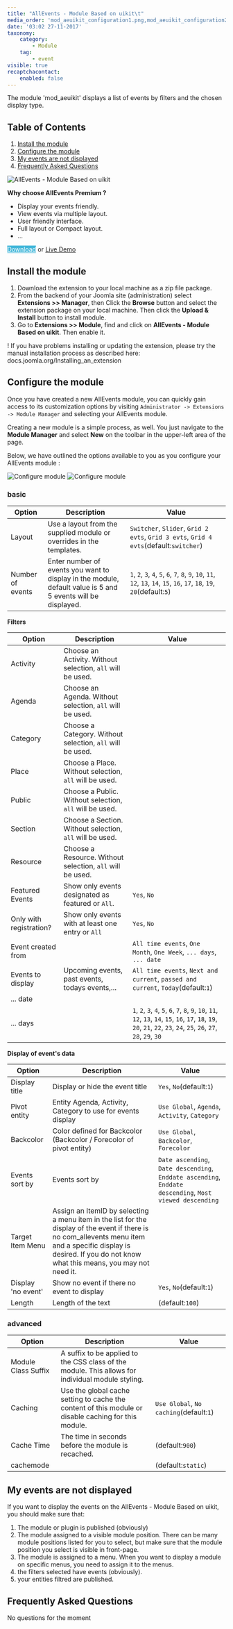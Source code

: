 ```yaml
---
title: "AllEvents - Module Based on uikit\t"
media_order: 'mod_aeuikit_configuration1.png,mod_aeuikit_configuration2.png'
date: '03:02 27-11-2017'
taxonomy:
    category:
        - Module
    tag:
        - event
visible: true
recaptchacontact:
    enabled: false
---
```


The module 'mod_aeuikit' displays a list of events by filters and the chosen display type.

## Table of Contents
1. [Install the module](#install-the-module)
2. [Configure the module](#configure-the-module)
3. [My events are not displayed](#my-events-are-not-displayed)
4. [Frequently Asked Questions](#frequently-asked-questions)

![AllEvents - Module Based on uikit](/images/mod_aeuikit_sample.png)

**Why choose AllEvents Premium ?**

* Display your events friendly.
* View events via  multiple layout.
* User friendly interface.
* Full layout or Compact layout.
* ...

<a href="https://www.allevents3.com/en/our-products/product/mod_aeuikit" role="button" class="btn btn-blue btn-lg" style="background:#46b8da;color:white">Download</a> or [Live Demo](https://www.allevents3.com/en/demo/mod_aeuikit)

## Install the module
1. Download the extension to your local machine as a zip file package.
2. From the backend of your Joomla site (administration) select **Extensions >> Manager**, then Click the <b>Browse</b> button and select the extension package on your local machine. Then click the **Upload & Install** button to install module.
3. Go to **Extensions >> Module**, find and click on **AllEvents - Module Based on uikit**. Then enable it.

! If you have problems installing or updating the extension, please try the manual installation process as described here: docs.joomla.org/Installing_an_extension

## Configure the module
Once you have created a new AllEvents module, you can quickly gain access to its customization options by visiting `Administrator -> Extensions -> Module Manager` and selecting your AllEvents module.

Creating a new module is a simple process, as well. You just navigate to the **Module Manager** and select **New** on the toolbar in the upper-left area of the page.

Below, we have outlined the options available to you as you configure your AllEvents module : 

![Configure module](mod_aeuikit_configuration1.png)
![Configure module](mod_aeuikit_configuration2.png)

### basic
| Option | Description | Value |
| ------ | ----------- | ----- |
|  Layout | Use a layout from the supplied module or overrides in the templates. | `Switcher`, `Slider`, `Grid 2 evts`, `Grid 3 evts`, `Grid 4 evts`(default:`switcher`)|
|  Number of events | Enter number of events you want to display in the module, default value is 5 and 5 events will be displayed. | `1`, `2`, `3`, `4`, `5`, `6`, `7`, `8`, `9`, `10`, `11`, `12`, `13`, `14`, `15`, `16`, `17`, `18`, `19`, `20`(default:`5`)|

**Filters**

| Option | Description | Value |
| ------ | ----------- | ----- |
|  Activity | Choose an Activity. Without selection, `all` will be used. | |
|  Agenda | Choose an Agenda. Without selection, `all` will be used. | |
|  Category | Choose a Category. Without selection, `all` will be used. | |
|  Place | Choose a Place. Without selection, `all` will be used. | |
|  Public | Choose a Public. Without selection, `all` will be used. | |
|  Section | Choose a Section. Without selection, `all` will be used. | |
|  Resource | Choose a Resource. Without selection, `all` will be used. | |
|  Featured Events | Show only events designated as featured or `All`. | `Yes`, `No`|
|  Only with registration? | Show only events with at least one entry or `All` | `Yes`, `No`|
|  Event created from |  | `All time events`, `One Month`, `One Week`, `... days`, `... date`|
|  Events to display | Upcoming events, past events, todays events,... | `All time events`, `Next and current`, `passed and current`, `Today`(default:`1`)|
|  ... date |  | |
|  ... days |  | `1`, `2`, `3`, `4`, `5`, `6`, `7`, `8`, `9`, `10`, `11`, `12`, `13`, `14`, `15`, `16`, `17`, `18`, `19`, `20`, `21`, `22`, `23`, `24`, `25`, `26`, `27`, `28`, `29`, `30`|

**Display of event's data**

| Option | Description | Value |
| ------ | ----------- | ----- |
|  Display title | Display or hide the event title | `Yes`, `No`(default:`1`)|
|  Pivot entity | Entity Agenda, Activity, Category to use for events display | `Use Global`, `Agenda`, `Activity`, `Category`|
|  Backcolor | Color defined for Backcolor (Backcolor / Forecolor of pivot entity) | `Use Global`, `Backcolor`, `Forecolor`|
|  Events sort by | Events sort by | `Date ascending`, `Date descending`, `Enddate ascending`, `Enddate descending`, `Most viewed descending`|
|  Target Item Menu | Assign an ItemID by selecting a menu item in the list for the display of the event if there is no com_allevents menu item and a specific display is desired. If you do not know what this means, you may not need it. | |
|  Display 'no event' | Show no event if there no event to display | `Yes`, `No`(default:`1`)|
|  Length | Length of the text | (default:`100`)|
### advanced
| Option | Description | Value |
| ------ | ----------- | ----- |
|  Module Class Suffix | A suffix to be applied to the CSS class of the module. This allows for individual module styling. | |
|  Caching | Use the global cache setting to cache the content of this module or disable caching for this module. | `Use Global`, `No caching`(default:`1`)|
|  Cache Time | The time in seconds before the module is recached. | (default:`900`)|
|  cachemode |  | (default:`static`)|

## My events are not displayed

If you want to display the events on the AllEvents - Module Based on uikit, you should make sure that:
 
1. The module or plugin is published (obviously)
2. The module assigned to a visible module position. There can be many module positions listed for you to select, but make sure that the module position you select is visible in front-page.
3. The module is assigned to a menu. When you want to display a module on specific menus, you need to assign it to the menus.
4. the filters selected have events (obviously).
5. your entities filtred are published.

## Frequently Asked Questions
No questions for the moment